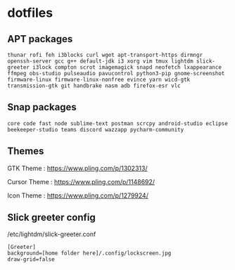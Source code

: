 # dotfiles

## APT packages
```
thunar rofi feh i3blocks curl wget apt-transport-https dirmngr openssh-server gcc g++ default-jdk i3 xorg vim tmux lightdm slick-greeter i3lock compton scrot imagemagick snapd neofetch lxappearance ffmpeg obs-studio pulseaudio pavucontrol python3-pip gnome-screenshot firmware-linux firmware-linux-nonfree evince yarn wicd-gtk transmission-gtk git handbrake nasm adb firefox-esr vlc
```

## Snap packages
```
core code fast node sublime-text postman scrcpy android-studio eclipse beekeeper-studio teams discord wazzapp pycharm-community
```

## Themes

GTK Theme : https://www.pling.com/p/1302313/

Cursor Theme : https://www.pling.com/p/1148692/

Icon Theme : https://www.pling.com/p/1279924/

## Slick greeter config

/etc/lightdm/slick-greeter.conf

```
[Greeter]
background=[home folder here]/.config/lockscreen.jpg
draw-grid=false
```
